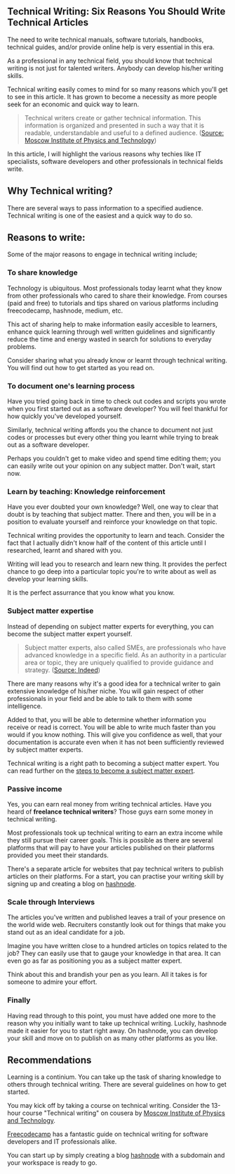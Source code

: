 ## Technical Writing: Six Reasons You Should Write Technical Articles

The need to write technical manuals, software tutorials, handbooks, technical guides, and/or provide online help is very essential in this era.

As a professional in any technical field, you should know that technical writing is not just for talented writers. Anybody can develop his/her writing skills. 

Technical writing easily comes to mind for so many reasons which you'll get to see in this article. It has grown to become a necessity as more people seek for an economic and quick way to learn.

> Technical writers create or gather technical information. This information is organized and presented in such a way that it is readable, understandable and useful to a defined audience. ([Source: Moscow Institute of Physics and Technology](https://www.coursera.org/learn/technical-writing))

In this article, I will highlight the various reasons why techies like IT specialists, software developers and other professionals in technical fields write.

## Why Technical writing?

There are several ways to pass information to a specified audience. Technical writing is one of the easiest and a quick way to do so. 


## Reasons to write:

Some of the major reasons to engage in technical writing include;

### To share knowledge

Technology is ubiquitous. Most professionals today learnt what they know from other professionals who cared to share their knowledge. From courses (paid and free) to tutorials and tips shared on various platforms including freecodecamp, hashnode, medium, etc.

This act of sharing help to make information easily accesible to learners, enhance quick learning through well written guidelines and significantly reduce the time and energy wasted in search for solutions to everyday problems.

Consider sharing what you already know or learnt through technical writing. You will find out how to get started as you read on.

### To document one's learning process

Have you tried going back in time to check out codes and scripts you wrote when you first started out as a software developer? You will feel thankful for how quickly you've developed yourself. 

Similarly, technical writing affords you the chance to document not just codes or processes but every other thing you learnt while trying to break out as a software developer.

Perhaps you couldn't get to make video and spend time editing them; you can easily write out your opinion on any subject matter. Don't wait, start now.


### Learn by teaching: Knowledge reinforcement

Have you ever doubted your own knowledge? Well, one way to clear that doubt is by teaching that subject matter. There and then, you will be in a position to evaluate yourself and reinforce your knowledge on that topic.

Technical writing provides the opportunity to learn and teach. Consider the fact that I actually didn't know half of the content of this article until I researched, learnt and shared with you. 

Writing will lead you to research and learn new thing. It provides the perfect chance to go deep into a particular topic you're to write about as well as develop your learning skills.

It is the perfect assurrance that you know what you know.


### Subject matter expertise

Instead of depending on subject matter experts for everything, you can become the subject matter expert yourself.

> Subject matter experts, also called SMEs, are professionals who have advanced knowledge in a specific field. As an authority in a particular area or topic, they are uniquely qualified to provide guidance and strategy. ([Source: Indeed](https://www.indeed.com/career-advice/career-development/subject-matter-expert)) 

There are many reasons why it's a good idea for a technical writer to gain extensive knowledge of his/her niche. You will gain respect of other professionals in your field and be able to talk to them with some intelligence. 

Added to that, you will be able to determine whether information you receive or read is correct. You will be able to write much faster than you would if you know nothing. This will give you confidence as well, that your documentation is accurate even when it has not been sufficiently reviewed by subject matter experts.

Technical writing is a right path to becoming a subject matter expert. You can read further on the [steps to become a subject matter expert](https://www.indeed.com/career-advice/career-development/subject-matter-expert).



### Passive income

Yes, you can earn real money from writing technical articles. Have you heard of **freelance technical writers**? Those guys earn some money in technical writing. 

Most professionals took up technical writing to earn an extra income while they still pursue their career goals. This is possible as there are several platforms that will pay to have your articles published on their platforms provided you meet their standards.

There's a separate article for websites that pay technical writers to publish articles on their platforms. 
For a start, you can practise your writing skill by signing up and creating a blog on [hashnode](https://hashnode.com). 

### Scale through Interviews

The articles you've written and published leaves a trail of your presence on the world wide web. Recruiters constantly look out for things that make you stand out as an ideal candidate for a job.

Imagine you have written close to a hundred articles on topics related to the job? They can easily use that to gauge your knowledge in that area. It can even go as far as positioning you as a subject matter expert. 

Think about this and brandish your pen as you learn. All it takes is for someone to admire your effort.

### Finally

Having read through to this point, you must have added one more to the reason why you initially want to take up technical writing. Luckily, hashnode made it easier for you to start right away. On hashnode, you can develop your skill and move on to publish on as many other platforms as you like.

## Recommendations

Learning is a continium. You can take up the task of sharing knowledge to others through technical writing.
There are several guidelines on how to get started. 

You may kick off by taking a course on technical writing. Consider the 13-hour course "Technical writing" on cousera by [Moscow Institute of Physics and Technology](https://www.coursera.org/learn/technical-writing).

[Freecodecamp](https://www.freecodecamp.org/news/developer-news-style-guide/) has a fantastic guide on technical writing for software developers and IT professionals alike.

You can start up by simply creating a blog [hashnode](https://hashnode.com) with a subdomain and your workspace is ready to go. 


